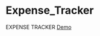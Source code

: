# Expense_Tracker

EXPENSE TRACKER <a href="https://saleemilahi.github.io/Expense_Tracker/">Demo</a>
